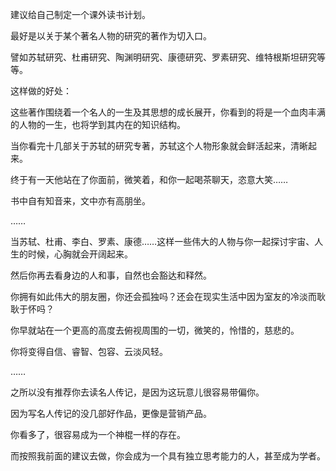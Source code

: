 



建议给自己制定一个课外读书计划。

最好是以关于某个著名人物的研究的著作为切入口。

譬如苏轼研究、杜甫研究、陶渊明研究、康德研究、罗素研究、维特根斯坦研究等等。

这样做的好处：

这些著作围绕着一个名人的一生及其思想的成长展开，你看到的将是一个血肉丰满的人物的一生，也将学到其内在的知识结构。

当你看完十几部关于苏轼的研究专著，苏轼这个人物形象就会鲜活起来，清晰起来。

终于有一天他站在了你面前，微笑着，和你一起喝茶聊天，恣意大笑……

书中自有知音来，文中亦有高朋坐。

……

当苏轼、杜甫、李白、罗素、康德……这样一些伟大的人物与你一起探讨宇宙、人生的时候，心胸就会开阔起来。

然后你再去看身边的人和事，自然也会豁达和释然。

你拥有如此伟大的朋友圈，你还会孤独吗？还会在现实生活中因为室友的冷淡而耿耿于怀吗？

你早就站在一个更高的高度去俯视周围的一切，微笑的，怜惜的，慈悲的。

你将变得自信、睿智、包容、云淡风轻。

……

之所以没有推荐你去读名人传记，是因为这玩意儿很容易带偏你。

因为写名人传记的没几部好作品，更像是营销产品。

你看多了，很容易成为一个神棍一样的存在。

而按照我前面的建议去做，你会成为一个具有独立思考能力的人，甚至成为学者。





